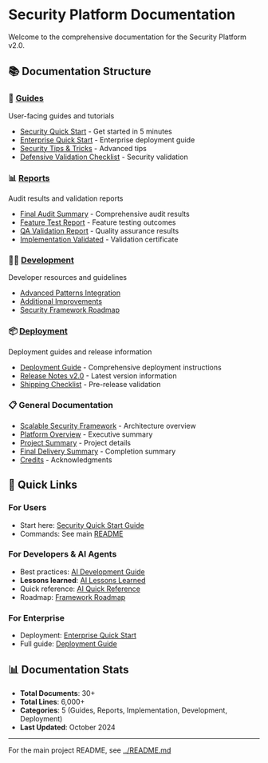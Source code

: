 # Security Platform Documentation

Welcome to the comprehensive documentation for the Security Platform v2.0.

## 📚 Documentation Structure

### 🚀 [Guides](guides/)
User-facing guides and tutorials
- [Security Quick Start](guides/SECURITY-QUICKSTART.md) - Get started in 5 minutes
- [Enterprise Quick Start](guides/ENTERPRISE_QUICK_START.md) - Enterprise deployment guide
- [Security Tips & Tricks](guides/Security-Tips-Tricks-Documentation.md) - Advanced tips
- [Defensive Validation Checklist](guides/defensive-validation-checklist.md) - Security validation

### 📊 [Reports](reports/)
Audit results and validation reports
- [Final Audit Summary](reports/FINAL-AUDIT-SUMMARY.md) - Comprehensive audit results
- [Feature Test Report](reports/FEATURE-TEST-REPORT.md) - Feature testing outcomes
- [QA Validation Report](reports/QA_VALIDATION_REPORT.md) - Quality assurance results
- [Implementation Validated](reports/IMPLEMENTATION-VALIDATED.md) - Validation certificate

### 👨‍💻 [Development](development/)
Developer resources and guidelines
- [Advanced Patterns Integration](development/ADVANCED-PATTERNS-INTEGRATION-GUIDE.md)
- [Additional Improvements](development/ADDITIONAL-IMPROVEMENTS.md)
- [Security Framework Roadmap](development/security-framework-roadmap.md)

### 📦 [Deployment](deployment/)
Deployment guides and release information
- [Deployment Guide](deployment/DEPLOYMENT-GUIDE.md) - Comprehensive deployment instructions
- [Release Notes v2.0](deployment/RELEASE-NOTES-V2.0.md) - Latest version information
- [Shipping Checklist](deployment/SHIPPING-CHECKLIST.md) - Pre-release validation

### 📋 General Documentation
- [Scalable Security Framework](SCALABLE-SECURITY-FRAMEWORK.md) - Architecture overview
- [Platform Overview](PLATFORM-OVERVIEW.md) - Executive summary
- [Project Summary](PROJECT_SUMMARY.md) - Project details
- [Final Delivery Summary](FINAL-DELIVERY-SUMMARY.md) - Completion summary
- [Credits](CREDITS.md) - Acknowledgments

## 🎯 Quick Links

### For Users
- Start here: [Security Quick Start Guide](guides/SECURITY-QUICKSTART.md)
- Commands: See main [README](../README.md)

### For Developers & AI Agents
- Best practices: [AI Development Guide](development/AI-Development-Best-Practices.md)
- **Lessons learned**: [AI Lessons Learned](development/AI-LESSONS-LEARNED.md)
- Quick reference: [AI Quick Reference](development/AI-QUICK-REFERENCE.md)
- Roadmap: [Framework Roadmap](development/security-framework-roadmap.md)

### For Enterprise
- Deployment: [Enterprise Quick Start](guides/ENTERPRISE_QUICK_START.md)
- Full guide: [Deployment Guide](deployment/DEPLOYMENT-GUIDE.md)

## 📊 Documentation Stats
- **Total Documents**: 30+
- **Total Lines**: 6,000+
- **Categories**: 5 (Guides, Reports, Implementation, Development, Deployment)
- **Last Updated**: October 2024

---

For the main project README, see [../README.md](../README.md)